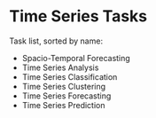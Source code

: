 # Time Series Tasks

Task list, sorted by name:

- Spacio-Temporal Forecasting
- Time Series Analysis
- Time Series Classification
- Time Series Clustering
- Time Series Forecasting
- Time Series Prediction
